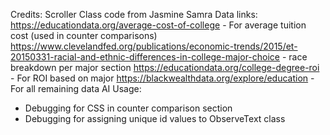 Credits:
Scroller Class code from Jasmine Samra
Data links: 
  https://educationdata.org/average-cost-of-college - For average tuition cost (used in counter comparisons)
  https://www.clevelandfed.org/publications/economic-trends/2015/et-20150331-racial-and-ethnic-differences-in-college-major-choice - race breakdown per major section
  https://educationdata.org/college-degree-roi - For ROI based on major
  https://blackwealthdata.org/explore/education - For all remaining data
AI Usage: 
  - Debugging for CSS in counter comparison section
  - Debugging for assigning unique id values to ObserveText class

